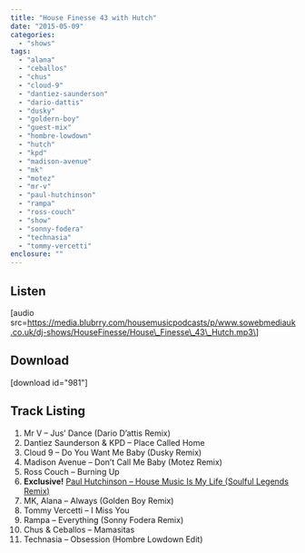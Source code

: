 ```yaml
---
title: "House Finesse 43 with Hutch"
date: "2015-05-09"
categories: 
  - "shows"
tags: 
  - "alana"
  - "ceballos"
  - "chus"
  - "cloud-9"
  - "dantiez-saunderson"
  - "dario-dattis"
  - "dusky"
  - "goldern-boy"
  - "guest-mix"
  - "hombre-lowdown"
  - "hutch"
  - "kpd"
  - "madison-avenue"
  - "mk"
  - "motez"
  - "mr-v"
  - "paul-hutchinson"
  - "rampa"
  - "ross-couch"
  - "show"
  - "sonny-fodera"
  - "technasia"
  - "tommy-vercetti"
enclosure: ""
---
```


## Listen

\[audio src=https://media.blubrry.com/housemusicpodcasts/p/www.sowebmediauk.co.uk/dj-shows/HouseFinesse/House\_Finesse\_43\_Hutch.mp3\]

## Download

\[download id="981"\]

## Track Listing

1. Mr V – Jus’ Dance (Dario D’attis Remix)
2. Dantiez Saunderson & KPD – Place Called Home
3. Cloud 9 – Do You Want Me Baby (Dusky Remix)
4. Madison Avenue – Don’t Call Me Baby (Motez Remix)
5. Ross Couch – Burning Up
6. **Exclusive!** [Paul Hutchinson – House Music Is My Life (Soulful Legends Remix)](https://www.traxsource.com/title/469803/house-music-is-my-life)
7. MK, Alana – Always (Golden Boy Remix)
8. Tommy Vercetti – I Miss You
9. Rampa – Everything (Sonny Fodera Remix)
10. Chus & Ceballos – Mamasitas
11. Technasia – Obsession (Hombre Lowdown Edit)
